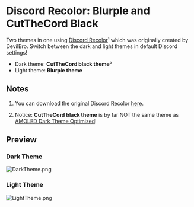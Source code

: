 # Discord Recolor: Blurple and CutTheCord Black

Two themes in one using [Discord Recolor](https://github.com/mwittrien/BetterDiscordAddons/tree/master/Themes/DiscordRecolor)¹ which was originally created by DevilBro. Switch between the dark and light themes in default Discord settings!

- Dark theme: **CutTheCord black theme**²
- Light theme: **Blurple theme**

## Notes

1. You can download the original Discord Recolor [here](https://github.com/mwittrien/BetterDiscordAddons/tree/master/Themes/DiscordRecolor).

2. Notice: **CutTheCord black theme** is by far NOT the same theme as [AMOLED Dark Theme Optimized](https://github.com/gx-hacker/discord-themes/tree/master/AMOLED-Dark-Theme-Optimized)!

## Preview

### Dark Theme

![DarkTheme.png](https://cdn.discordapp.com/attachments/702611641530843186/777707819775557642/unknown.png)

### Light Theme

![LightTheme.png](https://cdn.discordapp.com/attachments/702611641530843186/777709431798104064/unknown.png)
